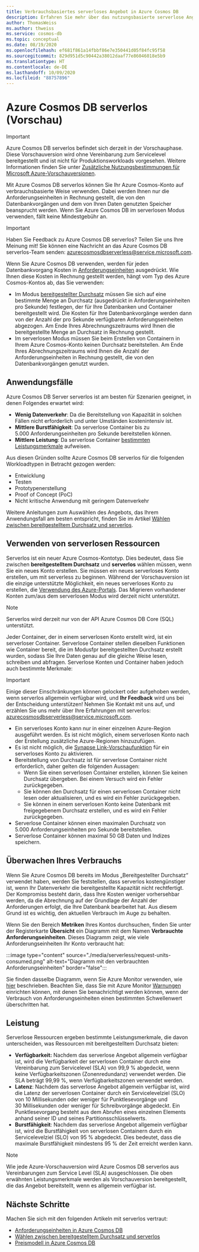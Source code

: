 ```yaml
---
title: Verbrauchsbasiertes serverloses Angebot in Azure Cosmos DB
description: Erfahren Sie mehr über das nutzungsbasierte serverlose Angebot für Azure Cosmos DB.
author: ThomasWeiss
ms.author: thweiss
ms.service: cosmos-db
ms.topic: conceptual
ms.date: 08/19/2020
ms.openlocfilehash: ef681f861a14fbbf86e7e350441d05f84fc95f58
ms.sourcegitcommit: 829d951d5c90442a38012daaf77e86046018e5b9
ms.translationtype: HT
ms.contentlocale: de-DE
ms.lasthandoff: 10/09/2020
ms.locfileid: "88757896"
---
```

# <a name="azure-cosmos-db-serverless-preview"></a>Azure Cosmos DB serverlos (Vorschau)

> [!IMPORTANT]
> Azure Cosmos DB serverlos befindet sich derzeit in der Vorschauphase. Diese Vorschauversion wird ohne Vereinbarung zum Servicelevel bereitgestellt und ist nicht für Produktionsworkloads vorgesehen. Weitere Informationen finden Sie unter [Zusätzliche Nutzungsbestimmungen für Microsoft Azure-Vorschauversionen](https://azure.microsoft.com/support/legal/preview-supplemental-terms/).

Mit Azure Cosmos DB serverlos können Sie Ihr Azure Cosmos-Konto auf verbrauchsbasierte Weise verwenden. Dabei werden Ihnen nur die Anforderungseinheiten in Rechnung gestellt, die von den Datenbankvorgängen und dem von Ihren Daten genutzten Speicher beansprucht werden. Wenn Sie Azure Cosmos DB im serverlosen Modus verwenden, fällt keine Mindestgebühr an.

> [!IMPORTANT] 
> Haben Sie Feedback zu Azure Cosmos DB serverlos? Teilen Sie uns Ihre Meinung mit! Sie können eine Nachricht an das Azure Cosmos DB serverlos-Team senden: [azurecosmosdbserverless@service.microsoft.com](mailto:azurecosmosdbserverless@service.microsoft.com).

Wenn Sie Azure Cosmos DB verwenden, werden für jeden Datenbankvorgang Kosten in [Anforderungseinheiten](request-units.md) ausgedrückt. Wie Ihnen diese Kosten in Rechnung gestellt werden, hängt vom Typ des Azure Cosmos-Kontos ab, das Sie verwenden:

- Im Modus [bereitgestellter Durchsatz](set-throughput.md) müssen Sie sich auf eine bestimmte Menge an Durchsatz (ausgedrückt in Anforderungseinheiten pro Sekunde) festlegen, der für Ihre Datenbanken und Container bereitgestellt wird. Die Kosten für Ihre Datenbankvorgänge werden dann von der Anzahl der pro Sekunde verfügbaren Anforderungseinheiten abgezogen. Am Ende Ihres Abrechnungszeitraums wird Ihnen die bereitgestellte Menge an Durchsatz in Rechnung gestellt.
- Im serverlosen Modus müssen Sie beim Erstellen von Containern in Ihrem Azure Cosmos-Konto keinen Durchsatz bereitstellen. Am Ende Ihres Abrechnungszeitraums wird Ihnen die Anzahl der Anforderungseinheiten in Rechnung gestellt, die von den Datenbankvorgängen genutzt wurden.

## <a name="use-cases"></a>Anwendungsfälle

Azure Cosmos DB Server serverlos ist am besten für Szenarien geeignet, in denen Folgendes erwartet wird:

- **Wenig Datenverkehr**: Da die Bereitstellung von Kapazität in solchen Fällen nicht erforderlich und unter Umständen kostenintensiv ist.
- **Mittlere Burstfähigkeit**: Da serverlose Container bis zu 5.000 Anforderungseinheiten pro Sekunde bereitstellen können.
- **Mittlere Leistung**: Da serverlose Container [bestimmten Leistungsmerkmale](#performance) aufweisen.

Aus diesen Gründen sollte Azure Cosmos DB serverlos für die folgenden Workloadtypen in Betracht gezogen werden:

- Entwicklung
- Testen
- Prototypenerstellung
- Proof of Concept (PoC)
- Nicht kritische Anwendung mit geringem Datenverkehr

Weitere Anleitungen zum Auswählen des Angebots, das Ihrem Anwendungsfall am besten entspricht, finden Sie im Artikel [Wählen zwischen bereitgestelltem Durchsatz und serverlos](throughput-serverless.md).

## <a name="using-serverless-resources"></a>Verwenden von serverlosen Ressourcen

Serverlos ist ein neuer Azure Cosmos-Kontotyp. Dies bedeutet, dass Sie zwischen **bereitgestelltem Durchsatz** und **serverlos** wählen müssen, wenn Sie ein neues Konto erstellen. Sie müssen ein neues serverloses Konto erstellen, um mit serverless zu beginnen. Während der Vorschauversion ist die einzige unterstützte Möglichkeit, ein neues serverloses Konto zu erstellen, die [Verwendung des Azure-Portals](create-cosmosdb-resources-portal.md). Das Migrieren vorhandener Konten zum/aus dem serverlosen Modus wird derzeit nicht unterstützt.

> [!NOTE]
> Serverlos wird derzeit nur von der API Azure Cosmos DB Core (SQL) unterstützt.

Jeder Container, der in einem serverlosen Konto erstellt wird, ist ein serverloser Container. Serverlose Container stellen dieselben Funktionen wie Container bereit, die im Modusfpr bereitgestellten Durchsatz erstellt wurden, sodass Sie Ihre Daten genau auf die gleiche Weise lesen, schreiben und abfragen. Serverlose Konten und Container haben jedoch auch bestimmte Merkmale:

> [!IMPORTANT]
> Einige dieser Einschränkungen können gelockert oder aufgehoben werden, wenn serverlos allgemein verfügbar wird, und **Ihr Feedback** wird uns bei der Entscheidung unterstützen! Nehmen Sie Kontakt mit uns auf, und erzählen Sie uns mehr über Ihre Erfahrungen mit serverlos: [azurecosmosdbserverless@service.microsoft.com](mailto:azurecosmosdbserverless@service.microsoft.com).

- Ein serverloses Konto kann nur in einer einzelnen Azure-Region ausgeführt werden. Es ist nicht möglich, einem serverlosen Konto nach der Erstellung zusätzliche Azure-Regionen hinzuzufügen.
- Es ist nicht möglich, die [Synapse Link-Vorschaufunktion](synapse-link.md) für ein serverloses Konto zu aktivieren.
- Bereitstellung von Durchsatz ist für serverlose Container nicht erforderlich, daher gelten die folgenden Aussagen:
    - Wenn Sie einen serverlosen Container erstellen, können Sie keinen Durchsatz übergeben. Bei einem Versuch wird ein Fehler zurückgegeben.
    - Sie können den Durchsatz für einen serverlosen Container nicht lesen oder aktualisieren, und es wird ein Fehler zurückgegeben.
    - Sie können in einem serverlosen Konto keine Datenbank mit freigegebenem Durchsatz erstellen, und es wird ein Fehler zurückgegeben.
- Serverlose Container können einen maximalen Durchsatz von 5.000 Anforderungseinheiten pro Sekunde bereitstellen.
- Serverlose Container können maximal 50 GB Daten und Indizes speichern.

## <a name="monitoring-your-consumption"></a>Überwachen Ihres Verbrauchs

Wenn Sie Azure Cosmos DB bereits im Modus „Bereitgestellter Durchsatz“ verwendet haben, werden Sie feststellen, dass serverlos kostengünstiger ist, wenn Ihr Datenverkehr die bereitgestellte Kapazität nicht rechtfertigt. Der Kompromiss besteht darin, dass Ihre Kosten weniger vorhersehbar werden, da die Abrechnung auf der Grundlage der Anzahl der Anforderungen erfolgt, die Ihre Datenbank bearbeitet hat. Aus diesem Grund ist es wichtig, den aktuellen Verbrauch im Auge zu behalten.

Wenn Sie den Bereich **Metriken** Ihres Kontos durchsuchen, finden Sie unter der Registerkarte **Übersicht** ein Diagramm mit dem Namen **Verbrauchte Anforderungseinheiten**. Dieses Diagramm zeigt, wie viele Anforderungseinheiten Ihr Konto verbraucht hat:

:::image type="content" source="./media/serverless/request-units-consumed.png" alt-text="Diagramm mit den verbrauchten Anforderungseinheiten" border="false":::

Sie finden dasselbe Diagramm, wenn Sie Azure Monitor verwenden, wie [hier](monitor-request-unit-usage.md) beschrieben. Beachten Sie, dass Sie mit Azure Monitor [Warnungen](../azure-monitor/platform/alerts-metric-overview.md) einrichten können, mit denen Sie benachrichtigt werden können, wenn der Verbrauch von Anforderungseinheiten einen bestimmten Schwellenwert überschritten hat.

## <a name="performance"></a><a id="performance"></a>Leistung

Serverlose Ressourcen ergeben bestimmte Leistungsmerkmale, die davon unterscheiden, was Ressourcen mit bereitgestelltem Durchsatz bieten:

- **Verfügbarkeit:** Nachdem das serverlose Angebot allgemein verfügbar ist, wird die Verfügbarkeit der serverlosen Container durch eine Vereinbarung zum Servicelevel (SLA) von 99,9 % abgedeckt, wenn keine Verfügbarkeitszonen (Zonenredundanz) verwendet werden. Die SLA beträgt 99,99 %, wenn Verfügbarkeitszonen verwendet werden.
- **Latenz**: Nachdem das serverlose Angebot allgemein verfügbar ist, wird die Latenz der serverlosen Container durch ein Servicelevelziel (SLO) von 10 Millisekunden oder weniger für Punktlesevorgänge und 30 Millisekunden oder weniger für Schreibvorgänge abgedeckt. Ein Punktlesevorgang besteht aus dem Abrufen eines einzelnen Elements anhand seiner ID und seines Partitionsschlüsselwerts.
- **Burstfähigkeit**: Nachdem das serverlose Angebot allgemein verfügbar ist, wird die Burstfähigkeit von serverlosen Containern durch ein Servicelevelziel (SLO) von 95 % abgedeckt. Dies bedeutet, dass die maximale Burstfähigkeit mindestens 95 % der Zeit erreicht werden kann.

> [!NOTE]
> Wie jede Azure-Vorschauversion wird Azure Cosmos DB serverlos aus Vereinbarungen zum Service Level (SLA) ausgeschlossen. Die oben erwähnten Leistungsmerkmale werden als Vorschauversion bereitgestellt, die das Angebot bereitstellt, wenn es allgemein verfügbar ist.

## <a name="next-steps"></a>Nächste Schritte

Machen Sie sich mit den folgenden Artikeln mit serverlos vertraut:

- [Anforderungseinheiten in Azure Cosmos DB](request-units.md)
- [Wählen zwischen bereitgestelltem Durchsatz und serverlos](throughput-serverless.md)
- [Preismodell in Azure Cosmos DB](how-pricing-works.md)
